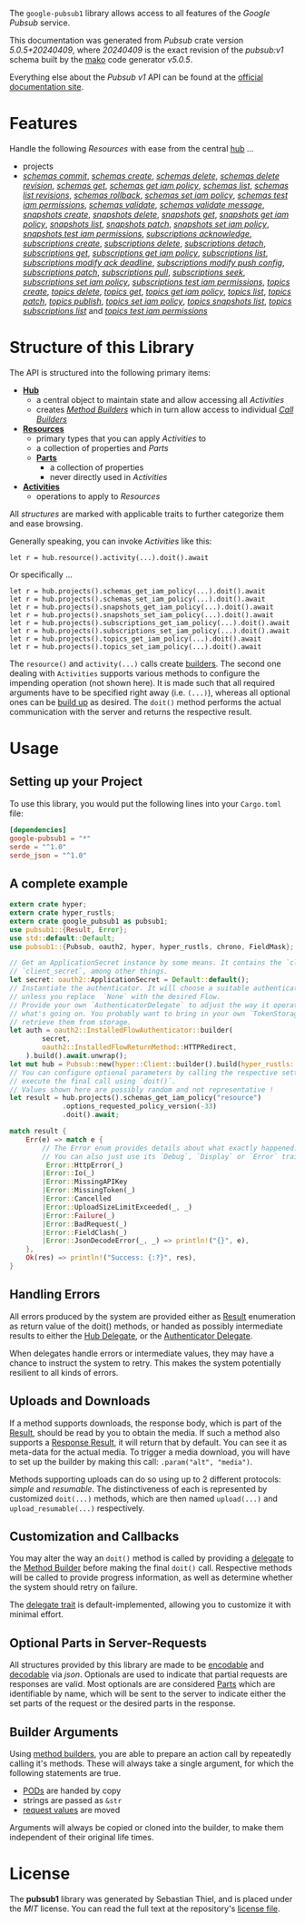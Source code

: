 <!---
DO NOT EDIT !
This file was generated automatically from 'src/generator/templates/api/README.md.mako'
DO NOT EDIT !
-->
The `google-pubsub1` library allows access to all features of the *Google Pubsub* service.

This documentation was generated from *Pubsub* crate version *5.0.5+20240409*, where *20240409* is the exact revision of the *pubsub:v1* schema built by the [mako](http://www.makotemplates.org/) code generator *v5.0.5*.

Everything else about the *Pubsub* *v1* API can be found at the
[official documentation site](https://cloud.google.com/pubsub/docs).
# Features

Handle the following *Resources* with ease from the central [hub](https://docs.rs/google-pubsub1/5.0.5+20240409/google_pubsub1/Pubsub) ... 

* projects
 * [*schemas commit*](https://docs.rs/google-pubsub1/5.0.5+20240409/google_pubsub1/api::ProjectSchemaCommitCall), [*schemas create*](https://docs.rs/google-pubsub1/5.0.5+20240409/google_pubsub1/api::ProjectSchemaCreateCall), [*schemas delete*](https://docs.rs/google-pubsub1/5.0.5+20240409/google_pubsub1/api::ProjectSchemaDeleteCall), [*schemas delete revision*](https://docs.rs/google-pubsub1/5.0.5+20240409/google_pubsub1/api::ProjectSchemaDeleteRevisionCall), [*schemas get*](https://docs.rs/google-pubsub1/5.0.5+20240409/google_pubsub1/api::ProjectSchemaGetCall), [*schemas get iam policy*](https://docs.rs/google-pubsub1/5.0.5+20240409/google_pubsub1/api::ProjectSchemaGetIamPolicyCall), [*schemas list*](https://docs.rs/google-pubsub1/5.0.5+20240409/google_pubsub1/api::ProjectSchemaListCall), [*schemas list revisions*](https://docs.rs/google-pubsub1/5.0.5+20240409/google_pubsub1/api::ProjectSchemaListRevisionCall), [*schemas rollback*](https://docs.rs/google-pubsub1/5.0.5+20240409/google_pubsub1/api::ProjectSchemaRollbackCall), [*schemas set iam policy*](https://docs.rs/google-pubsub1/5.0.5+20240409/google_pubsub1/api::ProjectSchemaSetIamPolicyCall), [*schemas test iam permissions*](https://docs.rs/google-pubsub1/5.0.5+20240409/google_pubsub1/api::ProjectSchemaTestIamPermissionCall), [*schemas validate*](https://docs.rs/google-pubsub1/5.0.5+20240409/google_pubsub1/api::ProjectSchemaValidateCall), [*schemas validate message*](https://docs.rs/google-pubsub1/5.0.5+20240409/google_pubsub1/api::ProjectSchemaValidateMessageCall), [*snapshots create*](https://docs.rs/google-pubsub1/5.0.5+20240409/google_pubsub1/api::ProjectSnapshotCreateCall), [*snapshots delete*](https://docs.rs/google-pubsub1/5.0.5+20240409/google_pubsub1/api::ProjectSnapshotDeleteCall), [*snapshots get*](https://docs.rs/google-pubsub1/5.0.5+20240409/google_pubsub1/api::ProjectSnapshotGetCall), [*snapshots get iam policy*](https://docs.rs/google-pubsub1/5.0.5+20240409/google_pubsub1/api::ProjectSnapshotGetIamPolicyCall), [*snapshots list*](https://docs.rs/google-pubsub1/5.0.5+20240409/google_pubsub1/api::ProjectSnapshotListCall), [*snapshots patch*](https://docs.rs/google-pubsub1/5.0.5+20240409/google_pubsub1/api::ProjectSnapshotPatchCall), [*snapshots set iam policy*](https://docs.rs/google-pubsub1/5.0.5+20240409/google_pubsub1/api::ProjectSnapshotSetIamPolicyCall), [*snapshots test iam permissions*](https://docs.rs/google-pubsub1/5.0.5+20240409/google_pubsub1/api::ProjectSnapshotTestIamPermissionCall), [*subscriptions acknowledge*](https://docs.rs/google-pubsub1/5.0.5+20240409/google_pubsub1/api::ProjectSubscriptionAcknowledgeCall), [*subscriptions create*](https://docs.rs/google-pubsub1/5.0.5+20240409/google_pubsub1/api::ProjectSubscriptionCreateCall), [*subscriptions delete*](https://docs.rs/google-pubsub1/5.0.5+20240409/google_pubsub1/api::ProjectSubscriptionDeleteCall), [*subscriptions detach*](https://docs.rs/google-pubsub1/5.0.5+20240409/google_pubsub1/api::ProjectSubscriptionDetachCall), [*subscriptions get*](https://docs.rs/google-pubsub1/5.0.5+20240409/google_pubsub1/api::ProjectSubscriptionGetCall), [*subscriptions get iam policy*](https://docs.rs/google-pubsub1/5.0.5+20240409/google_pubsub1/api::ProjectSubscriptionGetIamPolicyCall), [*subscriptions list*](https://docs.rs/google-pubsub1/5.0.5+20240409/google_pubsub1/api::ProjectSubscriptionListCall), [*subscriptions modify ack deadline*](https://docs.rs/google-pubsub1/5.0.5+20240409/google_pubsub1/api::ProjectSubscriptionModifyAckDeadlineCall), [*subscriptions modify push config*](https://docs.rs/google-pubsub1/5.0.5+20240409/google_pubsub1/api::ProjectSubscriptionModifyPushConfigCall), [*subscriptions patch*](https://docs.rs/google-pubsub1/5.0.5+20240409/google_pubsub1/api::ProjectSubscriptionPatchCall), [*subscriptions pull*](https://docs.rs/google-pubsub1/5.0.5+20240409/google_pubsub1/api::ProjectSubscriptionPullCall), [*subscriptions seek*](https://docs.rs/google-pubsub1/5.0.5+20240409/google_pubsub1/api::ProjectSubscriptionSeekCall), [*subscriptions set iam policy*](https://docs.rs/google-pubsub1/5.0.5+20240409/google_pubsub1/api::ProjectSubscriptionSetIamPolicyCall), [*subscriptions test iam permissions*](https://docs.rs/google-pubsub1/5.0.5+20240409/google_pubsub1/api::ProjectSubscriptionTestIamPermissionCall), [*topics create*](https://docs.rs/google-pubsub1/5.0.5+20240409/google_pubsub1/api::ProjectTopicCreateCall), [*topics delete*](https://docs.rs/google-pubsub1/5.0.5+20240409/google_pubsub1/api::ProjectTopicDeleteCall), [*topics get*](https://docs.rs/google-pubsub1/5.0.5+20240409/google_pubsub1/api::ProjectTopicGetCall), [*topics get iam policy*](https://docs.rs/google-pubsub1/5.0.5+20240409/google_pubsub1/api::ProjectTopicGetIamPolicyCall), [*topics list*](https://docs.rs/google-pubsub1/5.0.5+20240409/google_pubsub1/api::ProjectTopicListCall), [*topics patch*](https://docs.rs/google-pubsub1/5.0.5+20240409/google_pubsub1/api::ProjectTopicPatchCall), [*topics publish*](https://docs.rs/google-pubsub1/5.0.5+20240409/google_pubsub1/api::ProjectTopicPublishCall), [*topics set iam policy*](https://docs.rs/google-pubsub1/5.0.5+20240409/google_pubsub1/api::ProjectTopicSetIamPolicyCall), [*topics snapshots list*](https://docs.rs/google-pubsub1/5.0.5+20240409/google_pubsub1/api::ProjectTopicSnapshotListCall), [*topics subscriptions list*](https://docs.rs/google-pubsub1/5.0.5+20240409/google_pubsub1/api::ProjectTopicSubscriptionListCall) and [*topics test iam permissions*](https://docs.rs/google-pubsub1/5.0.5+20240409/google_pubsub1/api::ProjectTopicTestIamPermissionCall)




# Structure of this Library

The API is structured into the following primary items:

* **[Hub](https://docs.rs/google-pubsub1/5.0.5+20240409/google_pubsub1/Pubsub)**
    * a central object to maintain state and allow accessing all *Activities*
    * creates [*Method Builders*](https://docs.rs/google-pubsub1/5.0.5+20240409/google_pubsub1/client::MethodsBuilder) which in turn
      allow access to individual [*Call Builders*](https://docs.rs/google-pubsub1/5.0.5+20240409/google_pubsub1/client::CallBuilder)
* **[Resources](https://docs.rs/google-pubsub1/5.0.5+20240409/google_pubsub1/client::Resource)**
    * primary types that you can apply *Activities* to
    * a collection of properties and *Parts*
    * **[Parts](https://docs.rs/google-pubsub1/5.0.5+20240409/google_pubsub1/client::Part)**
        * a collection of properties
        * never directly used in *Activities*
* **[Activities](https://docs.rs/google-pubsub1/5.0.5+20240409/google_pubsub1/client::CallBuilder)**
    * operations to apply to *Resources*

All *structures* are marked with applicable traits to further categorize them and ease browsing.

Generally speaking, you can invoke *Activities* like this:

```Rust,ignore
let r = hub.resource().activity(...).doit().await
```

Or specifically ...

```ignore
let r = hub.projects().schemas_get_iam_policy(...).doit().await
let r = hub.projects().schemas_set_iam_policy(...).doit().await
let r = hub.projects().snapshots_get_iam_policy(...).doit().await
let r = hub.projects().snapshots_set_iam_policy(...).doit().await
let r = hub.projects().subscriptions_get_iam_policy(...).doit().await
let r = hub.projects().subscriptions_set_iam_policy(...).doit().await
let r = hub.projects().topics_get_iam_policy(...).doit().await
let r = hub.projects().topics_set_iam_policy(...).doit().await
```

The `resource()` and `activity(...)` calls create [builders][builder-pattern]. The second one dealing with `Activities` 
supports various methods to configure the impending operation (not shown here). It is made such that all required arguments have to be 
specified right away (i.e. `(...)`), whereas all optional ones can be [build up][builder-pattern] as desired.
The `doit()` method performs the actual communication with the server and returns the respective result.

# Usage

## Setting up your Project

To use this library, you would put the following lines into your `Cargo.toml` file:

```toml
[dependencies]
google-pubsub1 = "*"
serde = "^1.0"
serde_json = "^1.0"
```

## A complete example

```Rust
extern crate hyper;
extern crate hyper_rustls;
extern crate google_pubsub1 as pubsub1;
use pubsub1::{Result, Error};
use std::default::Default;
use pubsub1::{Pubsub, oauth2, hyper, hyper_rustls, chrono, FieldMask};

// Get an ApplicationSecret instance by some means. It contains the `client_id` and 
// `client_secret`, among other things.
let secret: oauth2::ApplicationSecret = Default::default();
// Instantiate the authenticator. It will choose a suitable authentication flow for you, 
// unless you replace  `None` with the desired Flow.
// Provide your own `AuthenticatorDelegate` to adjust the way it operates and get feedback about 
// what's going on. You probably want to bring in your own `TokenStorage` to persist tokens and
// retrieve them from storage.
let auth = oauth2::InstalledFlowAuthenticator::builder(
        secret,
        oauth2::InstalledFlowReturnMethod::HTTPRedirect,
    ).build().await.unwrap();
let mut hub = Pubsub::new(hyper::Client::builder().build(hyper_rustls::HttpsConnectorBuilder::new().with_native_roots().unwrap().https_or_http().enable_http1().build()), auth);
// You can configure optional parameters by calling the respective setters at will, and
// execute the final call using `doit()`.
// Values shown here are possibly random and not representative !
let result = hub.projects().schemas_get_iam_policy("resource")
             .options_requested_policy_version(-33)
             .doit().await;

match result {
    Err(e) => match e {
        // The Error enum provides details about what exactly happened.
        // You can also just use its `Debug`, `Display` or `Error` traits
         Error::HttpError(_)
        |Error::Io(_)
        |Error::MissingAPIKey
        |Error::MissingToken(_)
        |Error::Cancelled
        |Error::UploadSizeLimitExceeded(_, _)
        |Error::Failure(_)
        |Error::BadRequest(_)
        |Error::FieldClash(_)
        |Error::JsonDecodeError(_, _) => println!("{}", e),
    },
    Ok(res) => println!("Success: {:?}", res),
}

```
## Handling Errors

All errors produced by the system are provided either as [Result](https://docs.rs/google-pubsub1/5.0.5+20240409/google_pubsub1/client::Result) enumeration as return value of
the doit() methods, or handed as possibly intermediate results to either the 
[Hub Delegate](https://docs.rs/google-pubsub1/5.0.5+20240409/google_pubsub1/client::Delegate), or the [Authenticator Delegate](https://docs.rs/yup-oauth2/*/yup_oauth2/trait.AuthenticatorDelegate.html).

When delegates handle errors or intermediate values, they may have a chance to instruct the system to retry. This 
makes the system potentially resilient to all kinds of errors.

## Uploads and Downloads
If a method supports downloads, the response body, which is part of the [Result](https://docs.rs/google-pubsub1/5.0.5+20240409/google_pubsub1/client::Result), should be
read by you to obtain the media.
If such a method also supports a [Response Result](https://docs.rs/google-pubsub1/5.0.5+20240409/google_pubsub1/client::ResponseResult), it will return that by default.
You can see it as meta-data for the actual media. To trigger a media download, you will have to set up the builder by making
this call: `.param("alt", "media")`.

Methods supporting uploads can do so using up to 2 different protocols: 
*simple* and *resumable*. The distinctiveness of each is represented by customized 
`doit(...)` methods, which are then named `upload(...)` and `upload_resumable(...)` respectively.

## Customization and Callbacks

You may alter the way an `doit()` method is called by providing a [delegate](https://docs.rs/google-pubsub1/5.0.5+20240409/google_pubsub1/client::Delegate) to the 
[Method Builder](https://docs.rs/google-pubsub1/5.0.5+20240409/google_pubsub1/client::CallBuilder) before making the final `doit()` call. 
Respective methods will be called to provide progress information, as well as determine whether the system should 
retry on failure.

The [delegate trait](https://docs.rs/google-pubsub1/5.0.5+20240409/google_pubsub1/client::Delegate) is default-implemented, allowing you to customize it with minimal effort.

## Optional Parts in Server-Requests

All structures provided by this library are made to be [encodable](https://docs.rs/google-pubsub1/5.0.5+20240409/google_pubsub1/client::RequestValue) and 
[decodable](https://docs.rs/google-pubsub1/5.0.5+20240409/google_pubsub1/client::ResponseResult) via *json*. Optionals are used to indicate that partial requests are responses 
are valid.
Most optionals are are considered [Parts](https://docs.rs/google-pubsub1/5.0.5+20240409/google_pubsub1/client::Part) which are identifiable by name, which will be sent to 
the server to indicate either the set parts of the request or the desired parts in the response.

## Builder Arguments

Using [method builders](https://docs.rs/google-pubsub1/5.0.5+20240409/google_pubsub1/client::CallBuilder), you are able to prepare an action call by repeatedly calling it's methods.
These will always take a single argument, for which the following statements are true.

* [PODs][wiki-pod] are handed by copy
* strings are passed as `&str`
* [request values](https://docs.rs/google-pubsub1/5.0.5+20240409/google_pubsub1/client::RequestValue) are moved

Arguments will always be copied or cloned into the builder, to make them independent of their original life times.

[wiki-pod]: http://en.wikipedia.org/wiki/Plain_old_data_structure
[builder-pattern]: http://en.wikipedia.org/wiki/Builder_pattern
[google-go-api]: https://github.com/google/google-api-go-client

# License
The **pubsub1** library was generated by Sebastian Thiel, and is placed 
under the *MIT* license.
You can read the full text at the repository's [license file][repo-license].

[repo-license]: https://github.com/Byron/google-apis-rsblob/main/LICENSE.md

